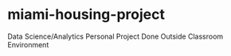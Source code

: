 # miami-housing-project
Data Science/Analytics Personal Project Done Outside Classroom Environment 
